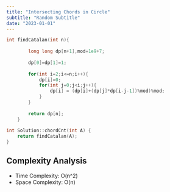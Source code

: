 ```yaml
---
title: "Intersecting Chords in Circle"     
subtitle: "Random Subtitle"
date: "2023-01-01"
---
```


```cpp
int findCatalan(int n){
        
        long long dp[n+1],mod=1e9+7;
        
        dp[0]=dp[1]=1;
        
        for(int i=2;i<=n;i++){
            dp[i]=0;
            for(int j=0;j<i;j++){
                dp[i] = (dp[i]+(dp[j]*dp[i-j-1])%mod)%mod;
            }
        }
        
        return dp[n];
    }
    
int Solution::chordCnt(int A) {
    return findCatalan(A);
}
```

## Complexity Analysis

- Time Complexity: O(n^2)
- Space Complexity: O(n)
